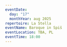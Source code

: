 ```yaml
---
eventDate:
  day: "17"
  monthYear: aug 2025
repertoire: La Stella
eventName: Baroque in Spiš
eventLocation: TBA, PL
eventTime: 18:00
---
```

